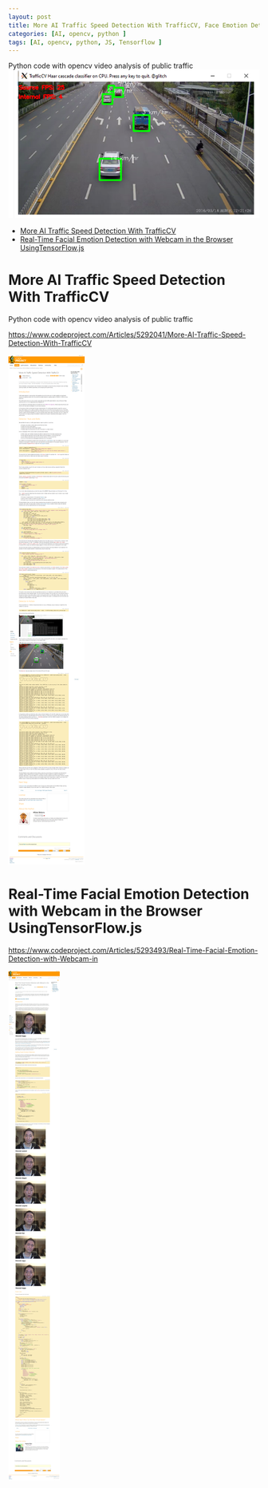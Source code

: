 ```yaml
---
layout: post
title: More AI Traffic Speed Detection With TrafficCV, Face Emotion Detection
categories: [AI, opencv, python ]
tags: [AI, opencv, python, JS, Tensorflow ]
--- 
```

Python code with opencv video analysis of public traffic 
![Screenshot_2021-01-26](../pic/Screenshot_2021-01-26%20More%20AI%20Traffic%20Speed%20Detection%20With%20TrafficCV-crop.png)
- [More AI Traffic Speed Detection With TrafficCV](#more-ai-traffic-speed-detection-with-trafficcv)
- [Real-Time Facial Emotion Detection with Webcam in the Browser UsingTensorFlow.js](#real-time-facial-emotion-detection-with-webcam-in-the-browser-usingtensorflowjs)

# More AI Traffic Speed Detection With TrafficCV

Python code with opencv video analysis of public traffic 

https://www.codeproject.com/Articles/5292041/More-AI-Traffic-Speed-Detection-With-TrafficCV

![Screenshot_2021-01-26](../pic/Screenshot_2021-01-26%20More%20AI%20Traffic%20Speed%20Detection%20With%20TrafficCV.png)

# Real-Time Facial Emotion Detection with Webcam in the Browser UsingTensorFlow.js

<https://www.codeproject.com/Articles/5293493/Real-Time-Facial-Emotion-Detection-with-Webcam-in>

![](../pic/Screenshot_2021-02-08%20Real-Time%20Facial%20Emotion%20Detection%20with%20Webcam%20in%20the%20Browser%20UsingTensorFlow%20js.jpg)